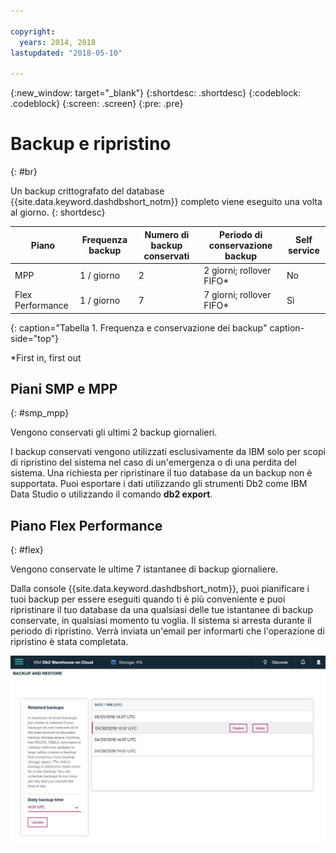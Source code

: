 ```yaml
---

copyright:
  years: 2014, 2018
lastupdated: "2018-05-10"

---
```


<!-- Attribute definitions --> 
{:new_window: target="_blank"}
{:shortdesc: .shortdesc}
{:codeblock: .codeblock}
{:screen: .screen}
{:pre: .pre}

# Backup e ripristino
{: #br}

Un backup crittografato del database {{site.data.keyword.dashdbshort_notm}} completo viene eseguito una volta al giorno.
{: shortdesc}

| Piano              | Frequenza backup | Numero di backup conservati | Periodo di conservazione backup   | Self service |
|-------------------|------------------|----------------------------|---------------------------|--------------|
| MPP               | 1 / giorno          | 2                          | 2 giorni; rollover FIFO*   | No           |
| Flex Performance  | 1 / giorno          | 7                          | 7 giorni; rollover FIFO*   | Sì          |
{: caption="Tabella 1. Frequenza e conservazione dei backup" caption-side="top"}

*First in, first out

## Piani SMP e MPP
{: #smp_mpp}

Vengono conservati gli ultimi 2 backup giornalieri.

I backup conservati vengono utilizzati esclusivamente da IBM solo per scopi di ripristino del sistema nel caso di un'emergenza o di una perdita del sistema. Una richiesta per ripristinare il tuo database da un backup non è supportata. Puoi esportare i dati utilizzando gli strumenti Db2 come IBM Data Studio o utilizzando il comando **db2 export**. 

## Piano Flex Performance
{: #flex}

Vengono conservate le ultime 7 istantanee di backup giornaliere.

Dalla console {{site.data.keyword.dashdbshort_notm}}, puoi pianificare i tuoi backup per essere eseguiti quando ti è più conveniente e puoi ripristinare il tuo database da una qualsiasi delle tue istantanee di backup conservate, in qualsiasi momento tu voglia. Il sistema si arresta durante il periodo di ripristino. Verrà inviata un'email per informarti che l'operazione di ripristino è stata completata.

![Vista della pagina di backup e ripristino della console web](images/br.png)

